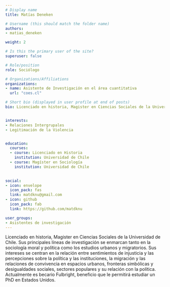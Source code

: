 ```yaml
---
# Display name
title: Matías Deneken

# Username (this should match the folder name)
authors:
- matias_deneken

weight: 2

# Is this the primary user of the site?
superuser: false

# Role/position
role: Sociólogo

# Organizations/Affiliations
organizations:
- name: Asistente de Investigación en el área cuantitativa
  url: "coes.cl"

# Short bio (displayed in user profile at end of posts)
bio: Licenciado en historia, Magister en Ciencias Sociales de la Universidad de Chile. Sus principales líneas de investigación se enmarcan tanto en la sociología moral y política como los estudios urbanos y migratorios. Sus intereses se centran en la relación entre sentimientos de injusticia y las percepciones sobre la política y las instituciones,  la migración y las relaciones de convivencia en espacios urbanos, fronteras simbólicas y desigualdades sociales, sectores populares y su relación con la política. Actualmente es becario Fulbright, beneficio que le permitirá estudiar un PhD en Estados Unidos.


interests:
- Relaciones Intergrupales
- Legitimación de la Violencia


education:
  courses:
  - course: Licenciado en Historia
    institution: Universidad de Chile
  - course: Magíster en Sociología
    institution: Universidad de Chile

    
social:
- icon: envelope
  icon_pack: fas
  link: matdknu@gmail.com
- icon: github
  icon_pack: fab
  link: https://github.com/matdknu

user_groups:
- Asistentes de investigación
---
```


Licenciado en historia, Magister en Ciencias Sociales de la Universidad de Chile. Sus principales líneas de investigación se enmarcan tanto en la sociología moral y política como los estudios urbanos y migratorios. Sus intereses se centran en la relación entre sentimientos de injusticia y las percepciones sobre la política y las instituciones,  la migración y las relaciones de convivencia en espacios urbanos, fronteras simbólicas y desigualdades sociales, sectores populares y su relación con la política. Actualmente es becario Fulbright, beneficio que le permitirá estudiar un PhD en Estados Unidos.
